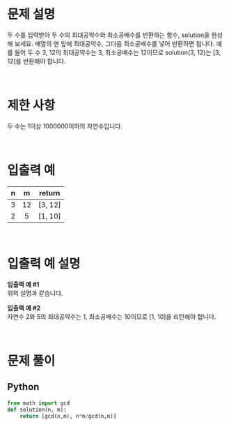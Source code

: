 # 문제 설명

두 수를 입력받아 두 수의 최대공약수와 최소공배수를 반환하는 함수, solution을 완성해 보세요. 배열의 맨 앞에 최대공약수, 그다음 최소공배수를 넣어 반환하면 됩니다. 예를 들어 두 수 3, 12의 최대공약수는 3, 최소공배수는 12이므로 solution(3, 12)는 [3, 12]를 반환해야 합니다.

<br />

# 제한 사항

두 수는 1이상 1000000이하의 자연수입니다.

<br />

# 입출력 예

|  n  |  m  | return  |
| :-: | :-: | :-----: |
|  3  | 12  | [3, 12] |
|  2  |  5  | [1, 10] |

<br />

# 입출력 예 설명

**입출력 예 #1** <br />
위의 설명과 같습니다.

**입출력 예 #2** <br />
자연수 2와 5의 최대공약수는 1, 최소공배수는 10이므로 [1, 10]을 리턴해야 합니다.

<br />

# 문제 풀이

## Python

```py
from math import gcd
def solution(n, m):
    return [gcd(n,m), n*m/gcd(n,m)]
```
